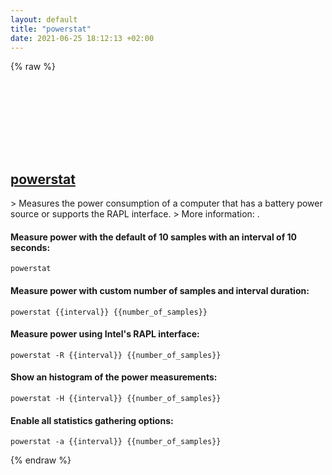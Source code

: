 ```yaml
---
layout: default
title: "powerstat"
date: 2021-06-25 18:12:13 +02:00
---
```

{% raw %}
<h2 id="powerstat">
  <a href="/en/common/powerstat.html">powerstat</a> <a href="#powerstat"><svg class="icon">
    <use href="/assets/images/unicode_sprite.svg#link" />
  </svg></a>
</h2>
> Measures the power consumption of a computer that has a battery power source or supports the RAPL interface.
> More information: <http://manpages.ubuntu.com/manpages/bionic/man8/powerstat.8.html>.

#### Measure power with the default of 10 samples with an interval of 10 seconds:
```shell
powerstat
```
#### Measure power with custom number of samples and interval duration:
```shell
powerstat {{interval}} {{number_of_samples}}
```
#### Measure power using Intel's RAPL interface:
```shell
powerstat -R {{interval}} {{number_of_samples}}
```
#### Show an histogram of the power measurements:
```shell
powerstat -H {{interval}} {{number_of_samples}}
```
#### Enable all statistics gathering options:
```shell
powerstat -a {{interval}} {{number_of_samples}}
```
{% endraw %}